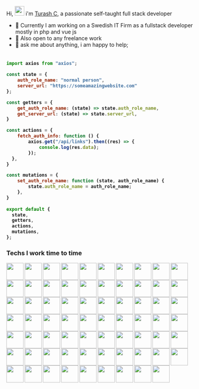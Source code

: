 
Hi, <img src="https://media.giphy.com/media/hvRJCLFzcasrR4ia7z/giphy.gif" width="25px"> i'm [Turash C](https://ebuilders.pro/), a passionate self-taught full stack developer 

- 💼 Currently I am working on a Swedish IT Firm as a fullstack developer mostly in php and vue js  
- 💼 Also open to any freelance work
- 💬 ask me about anything, i am happy to help;

<h4>
    
```javascript
​
import axios from "axios";

const state = {
    auth_role_name: "normal person",
    server_url: "https://someamazingwebsite.com"
};

const getters = {
    get_auth_role_name: (state) => state.auth_role_name,
    get_server_url: (state) => state.server_url,
}

const actions = {
    fetch_auth_info: function () {
        axios.get("/api/links").then((res) => {
            console.log(res.data);
        });
  },
}

const mutations = {
    set_auth_role_name: function (state, auth_role_name) {
        state.auth_role_name = auth_role_name;
    },
}   
​
export default {
  state,
  getters,
  actions,
  mutations,
};

```
</h4>

<h3>Techs I work time to time </h3>

<p>
<img align="left" src="https://raw.githubusercontent.com/turashrocks/turashrocks/main/svg-logo/php.svg" width="45" height="45" />
<img align="left" src="https://raw.githubusercontent.com/turashrocks/turashrocks/main/svg-logo/laravel.svg" width="45" height="45" />
<img align="left" src="https://raw.githubusercontent.com/turashrocks/turashrocks/main/svg-logo/composer.svg" width="45" height="45" />
<img align="left" src="https://raw.githubusercontent.com/turashrocks/turashrocks/main/svg-logo/js.svg" width="45" height="45" />
<img align="left" src="https://raw.githubusercontent.com/turashrocks/turashrocks/main/svg-logo/npm.svg" width="45" height="45" />
<img align="left" src="https://raw.githubusercontent.com/turashrocks/turashrocks/main/svg-logo/vue-js.svg" width="45" height="45" />
<img align="left" src="https://raw.githubusercontent.com/turashrocks/turashrocks/main/svg-logo/react-js.svg" width="45" height="45" />
<img align="left" src="https://raw.githubusercontent.com/turashrocks/turashrocks/main/svg-logo/rxjs.svg" width="45" height="45" />
<img align="left" src="https://raw.githubusercontent.com/turashrocks/turashrocks/main/svg-logo/nginx.svg" width="45" height="45" />
<img align="left" src="https://raw.githubusercontent.com/turashrocks/turashrocks/main/svg-logo/codeigniter.svg" width="45" height="45" />
<img align="left" src="https://raw.githubusercontent.com/turashrocks/turashrocks/main/svg-logo/magento.svg" width="45" height="45" />
<img align="left" src="https://raw.githubusercontent.com/turashrocks/turashrocks/main/svg-logo/wordpress.svg" width="45" height="45" />
<img align="left" src="https://raw.githubusercontent.com/turashrocks/turashrocks/main/svg-logo/cpanel.svg" width="45" height="45" />
<img align="left" src="https://raw.githubusercontent.com/turashrocks/turashrocks/main/svg-logo/gsap.svg" width="45" height="45" />
<img align="left" src="https://raw.githubusercontent.com/turashrocks/turashrocks/main/svg-logo/css.svg" width="45" height="45" />
<img align="left" src="https://raw.githubusercontent.com/turashrocks/turashrocks/main/svg-logo/jquery.svg" width="45" height="45" />
<img align="left" src="https://raw.githubusercontent.com/turashrocks/turashrocks/main/svg-logo/webpack.svg" width="45" height="45" />
<img align="left" src="https://raw.githubusercontent.com/turashrocks/turashrocks/main/svg-logo/gulp.svg" width="45" height="45" />
<img align="left" src="https://raw.githubusercontent.com/turashrocks/turashrocks/main/svg-logo/grunt.svg" width="45" height="45" />
<img align="left" src="https://raw.githubusercontent.com/turashrocks/turashrocks/main/svg-logo/gatsby.svg" width="45" height="45" />
<img align="left" src="https://raw.githubusercontent.com/turashrocks/turashrocks/main/svg-logo/mysql.svg" width="45" height="45" />
<img align="left" src="https://raw.githubusercontent.com/turashrocks/turashrocks/main/svg-logo/xampp.svg" width="45" height="45" />
<img align="left" src="https://raw.githubusercontent.com/turashrocks/turashrocks/main/svg-logo/node-js.svg" width="45" height="45" />
<img align="left" src="https://raw.githubusercontent.com/turashrocks/turashrocks/main/svg-logo/token.svg" width="45" height="45" />
<img align="left" src="https://raw.githubusercontent.com/turashrocks/turashrocks/main/svg-logo/angular.svg" width="45" height="45" />
<img align="left" src="https://raw.githubusercontent.com/turashrocks/turashrocks/main/svg-logo/nextjs.svg" width="45" height="45" />
<img align="left" src="https://raw.githubusercontent.com/turashrocks/turashrocks/main/svg-logo/nuxt-js.svg" width="45" height="45" />
<img align="left" src="https://raw.githubusercontent.com/turashrocks/turashrocks/main/svg-logo/blitz.svg" width="45" height="45" />
<img align="left" src="https://raw.githubusercontent.com/turashrocks/turashrocks/main/svg-logo/typescript.svg" width="45" height="45" />
<img align="left" src="https://raw.githubusercontent.com/turashrocks/turashrocks/main/svg-logo/es6.svg" width="45" height="45" />
<img align="left" src="https://raw.githubusercontent.com/turashrocks/turashrocks/main/svg-logo/cakephp.svg" width="45" height="45" />
<img align="left" src="https://raw.githubusercontent.com/turashrocks/turashrocks/main/svg-logo/graphql.svg" width="45" height="45" />
<img align="left" src="https://raw.githubusercontent.com/turashrocks/turashrocks/main/svg-logo/apollo.svg" width="45" height="45" />
<img align="left" src="https://raw.githubusercontent.com/turashrocks/turashrocks/main/svg-logo/docker.svg" width="45" height="45" />
<img align="left" src="https://raw.githubusercontent.com/turashrocks/turashrocks/main/svg-logo/tailwindcss.svg" width="45" height="45" />
<img align="left" src="https://raw.githubusercontent.com/turashrocks/turashrocks/main/svg-logo/bootstrap.svg" width="45" height="45" />
<img align="left" src="https://raw.githubusercontent.com/turashrocks/turashrocks/main/svg-logo/material-ui.svg" width="45" height="45" />
<img align="left" src="https://raw.githubusercontent.com/turashrocks/turashrocks/main/svg-logo/flat.svg" width="45" height="45" />
<img align="left" src="https://raw.githubusercontent.com/turashrocks/turashrocks/main/svg-logo/vuetify.svg" width="45" height="45" />
<img align="left" src="https://raw.githubusercontent.com/turashrocks/turashrocks/main/svg-logo/semantic-ui.svg" width="45" height="45" />
<img align="left" src="https://raw.githubusercontent.com/turashrocks/turashrocks/main/svg-logo/github.svg" width="45" height="45" />
<img align="left" src="https://raw.githubusercontent.com/turashrocks/turashrocks/main/svg-logo/gitlab.svg" width="45" height="45" />
<img align="left" src="https://raw.githubusercontent.com/turashrocks/turashrocks/main/svg-logo/digitalocean.svg" width="45" height="45" />
<img align="left" src="https://raw.githubusercontent.com/turashrocks/turashrocks/main/svg-logo/aws.svg" width="45" height="45" />
<img align="left" src="https://raw.githubusercontent.com/turashrocks/turashrocks/main/svg-logo/aws-api.svg" width="45" height="45" />
<img align="left" src="https://raw.githubusercontent.com/turashrocks/turashrocks/main/svg-logo/aws-ec2.svg" width="45" height="45" />
<img align="left" src="https://raw.githubusercontent.com/turashrocks/turashrocks/main/svg-logo/aws-dynamodb.svg" width="45" height="45" />
<img align="left" src="https://raw.githubusercontent.com/turashrocks/turashrocks/main/svg-logo/microsoft-azure.svg" width="45" height="45" />
<img align="left" src="https://raw.githubusercontent.com/turashrocks/turashrocks/main/svg-logo/heroku.svg" width="45" height="45" />
<img align="left" src="https://raw.githubusercontent.com/turashrocks/turashrocks/main/svg-logo/google-cloud.svg" width="45" height="45" />
<img align="left" src="https://raw.githubusercontent.com/turashrocks/turashrocks/main/svg-logo/webrtc.svg" width="45" height="45" />
<img align="left" src="https://raw.githubusercontent.com/turashrocks/turashrocks/main/svg-logo/vercel.svg" width="45" height="45" />
<img align="left" src="https://raw.githubusercontent.com/turashrocks/turashrocks/main/svg-logo/firebase.svg" width="45" height="45" />
<img align="left" src="https://raw.githubusercontent.com/turashrocks/turashrocks/main/svg-logo/android-studio.svg" width="45" height="45" />
<img align="left" src="https://raw.githubusercontent.com/turashrocks/turashrocks/main/svg-logo/app-store.svg" width="45" height="45" />
<img align="left" src="https://raw.githubusercontent.com/turashrocks/turashrocks/main/svg-logo/linux.svg" width="45" height="45" />
<img align="left" src="https://raw.githubusercontent.com/turashrocks/turashrocks/main/svg-logo/ubuntu-l.svg" width="45" height="45" />
<img align="left" src="https://raw.githubusercontent.com/turashrocks/turashrocks/main/svg-logo/postman.svg" width="45" height="45" />
<img align="left" src="https://raw.githubusercontent.com/turashrocks/turashrocks/main/svg-logo/visual.svg" width="45" height="45" />
<img align="left" src="https://raw.githubusercontent.com/turashrocks/turashrocks/main/svg-logo/sublime.svg" width="45" height="45" />
<img align="left" src="https://raw.githubusercontent.com/turashrocks/turashrocks/main/svg-logo/intellij.svg" width="45" height="45" />
<img align="left" src="https://raw.githubusercontent.com/turashrocks/turashrocks/main/svg-logo/illustrator.svg" width="45" height="45" />
<img align="left" src="https://raw.githubusercontent.com/turashrocks/turashrocks/main/svg-logo/sketch.svg" width="45" height="45" />
<img align="left" src="https://raw.githubusercontent.com/turashrocks/turashrocks/main/svg-logo/xd.svg" width="45" height="45" />
<img align="left" src="https://raw.githubusercontent.com/turashrocks/turashrocks/main/svg-logo/photoshop.svg" width="45" height="45" />
<img align="left" src="https://raw.githubusercontent.com/turashrocks/turashrocks/main/svg-logo/blender.svg" width="45" height="45" />
<img align="left" src="https://raw.githubusercontent.com/turashrocks/turashrocks/main/svg-logo/3ds-max.svg" width="45" height="45" />
<img align="left" src="https://raw.githubusercontent.com/turashrocks/turashrocks/main/svg-logo/unity.svg" width="45" height="45" />
<img align="left" src="https://raw.githubusercontent.com/turashrocks/turashrocks/main/svg-logo/unreal.svg" width="45" height="45" />
</p>
<br/>
<br/>
<br/>

<br/>


